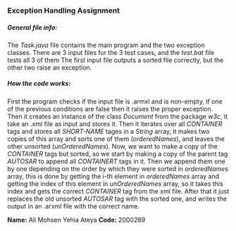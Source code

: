 ### Exception Handling Assignment

##### General file info:
The *Task.java* file contains the main program and the two exception classes.
There are 3 input files for the 3 test cases, and the *test.bat* file tests all 3 of them
The first input file outputs a sorted file correctly, but the other two raise an exception.

##### How the code works:
First the program checks if the input file is .armxl and is non-empty, if one of the previous conditions are false then it raises the proper exception.
Then it creates an instance of the class *Document* from the package *w3c*, it take an .xml file as input and stores it. Then it iterates over all *CONTAINER* tags and stores all *SHORT-NAME* tages in a *String* array, it makes two copies of this array and sorts one of them (*orderedNames*), and leaves the other unsorted (*unOrderedNames*).
Now, we want to make a copy of the *CONTAINER* tags but sorted, so we start by making a copy of the parent tag *AUTOSAR* to append all *CONTAINERT* tags in it. Then we append them one by one depending on the order by which they were sorted in *orderedNames* array, this is done by getting the i-th element in *orderedNames* array and getting the index of this element in *unOrderedNames* array, so it takes this index and gets the correct *CONTAINER* tag from the xml file.
After that it just replaces the old unsorted *AUTOSAR* tag with the sorted one, and writes the output in an .arxml file with the correct name.

**Name:** Ali Mohsen Yehia Ateya
**Code:** 2000289
